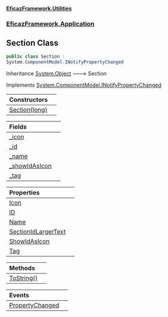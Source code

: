 #### [EficazFramework.Utilities](EficazFrameworkUtilities.md 'EficazFramework Utilities')
### [EficazFramework.Application](EficazFrameworkUtilities.md#EficazFramework.Application 'EficazFramework.Application')

## Section Class

```csharp
public class Section :
System.ComponentModel.INotifyPropertyChanged
```

Inheritance [System.Object](https://docs.microsoft.com/en-us/dotnet/api/System.Object 'System.Object') &#129106; Section

Implements [System.ComponentModel.INotifyPropertyChanged](https://docs.microsoft.com/en-us/dotnet/api/System.ComponentModel.INotifyPropertyChanged 'System.ComponentModel.INotifyPropertyChanged')

| Constructors | |
| :--- | :--- |
| [Section(long)](EficazFramework.Application/Section/Section(long).md 'EficazFramework.Application.Section.Section(long)') | |

| Fields | |
| :--- | :--- |
| [_icon](EficazFramework.Application/Section/_icon.md 'EficazFramework.Application.Section._icon') | |
| [_id](EficazFramework.Application/Section/_id.md 'EficazFramework.Application.Section._id') | |
| [_name](EficazFramework.Application/Section/_name.md 'EficazFramework.Application.Section._name') | |
| [_showIdAsIcon](EficazFramework.Application/Section/_showIdAsIcon.md 'EficazFramework.Application.Section._showIdAsIcon') | |
| [_tag](EficazFramework.Application/Section/_tag.md 'EficazFramework.Application.Section._tag') | |

| Properties | |
| :--- | :--- |
| [Icon](EficazFramework.Application/Section/Icon.md 'EficazFramework.Application.Section.Icon') | |
| [ID](EficazFramework.Application/Section/ID.md 'EficazFramework.Application.Section.ID') | |
| [Name](EficazFramework.Application/Section/Name.md 'EficazFramework.Application.Section.Name') | |
| [SectionIdLargerText](EficazFramework.Application/Section/SectionIdLargerText.md 'EficazFramework.Application.Section.SectionIdLargerText') | |
| [ShowIdAsIcon](EficazFramework.Application/Section/ShowIdAsIcon.md 'EficazFramework.Application.Section.ShowIdAsIcon') | |
| [Tag](EficazFramework.Application/Section/Tag.md 'EficazFramework.Application.Section.Tag') | |

| Methods | |
| :--- | :--- |
| [ToString()](EficazFramework.Application/Section/ToString().md 'EficazFramework.Application.Section.ToString()') | |

| Events | |
| :--- | :--- |
| [PropertyChanged](EficazFramework.Application/Section/PropertyChanged.md 'EficazFramework.Application.Section.PropertyChanged') | |
